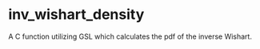 inv_wishart_density
===================

A C function utilizing GSL which calculates the pdf of the inverse Wishart.
